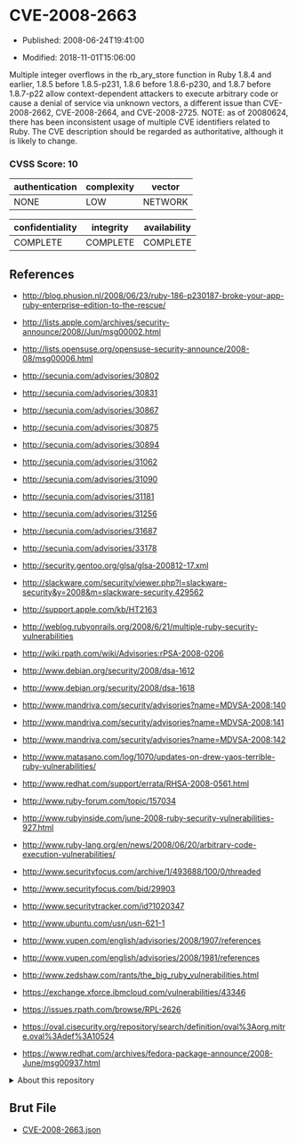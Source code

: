 # CVE-2008-2663

- Published: 2008-06-24T19:41:00

- Modified: 2018-11-01T15:06:00

Multiple integer overflows in the rb_ary_store function in Ruby 1.8.4 and earlier, 1.8.5 before 1.8.5-p231, 1.8.6 before 1.8.6-p230, and 1.8.7 before 1.8.7-p22 allow context-dependent attackers to execute arbitrary code or cause a denial of service via unknown vectors, a different issue than CVE-2008-2662, CVE-2008-2664, and CVE-2008-2725. NOTE: as of 20080624, there has been inconsistent usage of multiple CVE identifiers related to Ruby. The CVE description should be regarded as authoritative, although it is likely to change.

### CVSS Score: **10**

| authentication | complexity | vector |
| --- | --- | --- |
| NONE | LOW | NETWORK |

| confidentiality | integrity | availability |
| --- | --- | --- |
| COMPLETE | COMPLETE | COMPLETE |

## References

* http://blog.phusion.nl/2008/06/23/ruby-186-p230187-broke-your-app-ruby-enterprise-edition-to-the-rescue/

* http://lists.apple.com/archives/security-announce/2008//Jun/msg00002.html

* http://lists.opensuse.org/opensuse-security-announce/2008-08/msg00006.html

* http://secunia.com/advisories/30802

* http://secunia.com/advisories/30831

* http://secunia.com/advisories/30867

* http://secunia.com/advisories/30875

* http://secunia.com/advisories/30894

* http://secunia.com/advisories/31062

* http://secunia.com/advisories/31090

* http://secunia.com/advisories/31181

* http://secunia.com/advisories/31256

* http://secunia.com/advisories/31687

* http://secunia.com/advisories/33178

* http://security.gentoo.org/glsa/glsa-200812-17.xml

* http://slackware.com/security/viewer.php?l=slackware-security&y=2008&m=slackware-security.429562

* http://support.apple.com/kb/HT2163

* http://weblog.rubyonrails.org/2008/6/21/multiple-ruby-security-vulnerabilities

* http://wiki.rpath.com/wiki/Advisories:rPSA-2008-0206

* http://www.debian.org/security/2008/dsa-1612

* http://www.debian.org/security/2008/dsa-1618

* http://www.mandriva.com/security/advisories?name=MDVSA-2008:140

* http://www.mandriva.com/security/advisories?name=MDVSA-2008:141

* http://www.mandriva.com/security/advisories?name=MDVSA-2008:142

* http://www.matasano.com/log/1070/updates-on-drew-yaos-terrible-ruby-vulnerabilities/

* http://www.redhat.com/support/errata/RHSA-2008-0561.html

* http://www.ruby-forum.com/topic/157034

* http://www.rubyinside.com/june-2008-ruby-security-vulnerabilities-927.html

* http://www.ruby-lang.org/en/news/2008/06/20/arbitrary-code-execution-vulnerabilities/

* http://www.securityfocus.com/archive/1/493688/100/0/threaded

* http://www.securityfocus.com/bid/29903

* http://www.securitytracker.com/id?1020347

* http://www.ubuntu.com/usn/usn-621-1

* http://www.vupen.com/english/advisories/2008/1907/references

* http://www.vupen.com/english/advisories/2008/1981/references

* http://www.zedshaw.com/rants/the_big_ruby_vulnerabilities.html

* https://exchange.xforce.ibmcloud.com/vulnerabilities/43346

* https://issues.rpath.com/browse/RPL-2626

* https://oval.cisecurity.org/repository/search/definition/oval%3Aorg.mitre.oval%3Adef%3A10524

* https://www.redhat.com/archives/fedora-package-announce/2008-June/msg00937.html

<details>
<summary>About this repository</summary> 

  This repository is part of the project [Live Hack CVE](https://github.com/Live-Hack-CVE). Main website can be found [www.live-hack.org](https://www.live-hack.org) 
  
  Made by [Sn0wAlice](https://github.com/Sn0wAlice) for the people that care about security and need to have a feed of the latest CVEs. Hope you enjoy it, don't forget to star the repo and follow me on [Twitter](https://twitter.com/Sn0wAlice) and [Github](https://github.com/Sn0wAlice). And that is my [personnal website](https://www.alice-snow.me/)

  - [Home Page](https://github.com/Live-Hack-CVE)
  - [Framework](https://github.com/Live-Hack-CVE/cve-framework)
  - [CVE database](https://github.com/Live-Hack-CVE/full_database)
  - [Changelog](https://github.com/Live-Hack-CVE/Changelog)
</details>

## Brut File

* [CVE-2008-2663.json](https://raw.githubusercontent.com/Live-Hack-CVE/full_database/main/cves/2008/CVE-2008-2663.json)

